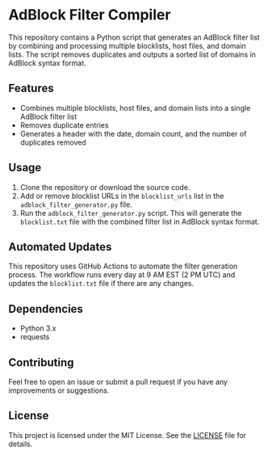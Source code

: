 # AdBlock Filter Compiler

This repository contains a Python script that generates an AdBlock filter list by combining and processing multiple blocklists, host files, and domain lists. The script removes duplicates and outputs a sorted list of domains in AdBlock syntax format.

## Features

- Combines multiple blocklists, host files, and domain lists into a single AdBlock filter list
- Removes duplicate entries
- Generates a header with the date, domain count, and the number of duplicates removed

## Usage

1. Clone the repository or download the source code.
2. Add or remove blocklist URLs in the `blocklist_urls` list in the `adblock_filter_generator.py` file.
3. Run the `adblock_filter_generator.py` script. This will generate the `blocklist.txt` file with the combined filter list in AdBlock syntax format.

## Automated Updates

This repository uses GitHub Actions to automate the filter generation process. The workflow runs every day at 9 AM EST (2 PM UTC) and updates the `blocklist.txt` file if there are any changes.

## Dependencies

- Python 3.x
- requests

## Contributing

Feel free to open an issue or submit a pull request if you have any improvements or suggestions.

## License

This project is licensed under the MIT License. See the [LICENSE](LICENSE) file for details.
